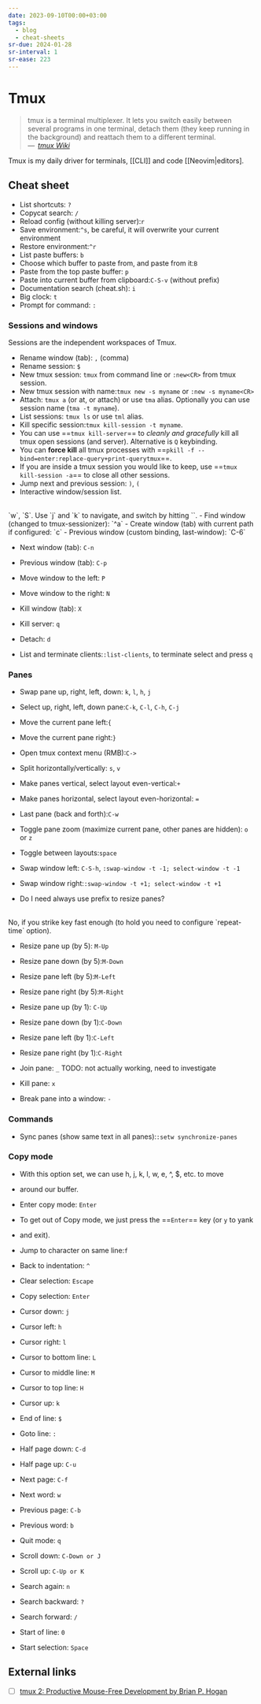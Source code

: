 ```yaml
---
date: 2023-09-10T00:00+03:00
tags:
  - blog
  - cheat-sheets
sr-due: 2024-01-28
sr-interval: 1
sr-ease: 223
---
```


# Tmux

> tmux is a terminal multiplexer. It lets you switch easily between several
> programs in one terminal, detach them (they keep running in the background)
> and reattach them to a different terminal.\
> — <cite> [tmux Wiki](https://github.com/tmux/tmux/wiki)</cite>

Tmux is my daily driver for terminals, [[CLI]] and code [[Neovim|editors].

## Cheat sheet

- List shortcuts:<wbr class="f"> `?`
- Copycat search:<wbr class="f"> `/`
- Reload config (without killing server):<wbr class="f"> `r`
- Save environment:`^s`, be careful, it will overwrite your current environment
- Restore environment:`^r`
- List paste buffers:<wbr class="f"> `b`
- Choose which buffer to paste from, and paste from it:<wbr class="f"> `B`
- Paste from the top paste buffer:<wbr class="f"> `p`
- Paste into current buffer from clipboard:<wbr class="f"> `C-S-v` (without prefix)
- Documentation search (cheat.sh):<wbr class="f"> `i`
- Big clock:<wbr class="f"> `t`
- Prompt for command:<wbr class="f"> `:`

### Sessions and windows

Sessions are the independent workspaces of Tmux.

- Rename window (tab):<wbr class="f"> `,` (comma)
- Rename session:<wbr class="f"> `$`
- New tmux session:<wbr class="f"> `tmux` from command line or `:new<CR>` from tmux session. <!--SR:!2024-09-22,1,203-->
- New tmux session with name:<wbr class="f"> `tmux new -s myname` or `:new -s myname<CR>`
- Attach:<wbr class="f"> `tmux a` (or at, or attach) or use `tma` alias. Optionally you can use
  session name (`tma -t myname`). <!-- TODO: mux alias? -->
- List sessions:<wbr class="f"> `tmux ls` or use `tml` alias.
- Kill specific session:<wbr class="f"> `tmux kill-session -t myname`.
- You can use ==`tmux kill-server`== to _cleanly and gracefully_ kill all
tmux open sessions (and server). Alternative is `Q` keybinding.
- You can **force kill** all tmux processes with ==`pkill -f --bind=enter:replace-query+print-querytmux`==.
- If you are inside a tmux session you would like to keep, use
  ==`tmux kill-session -a`== to close all other sessions.
- Jump next and previous session:<wbr class="f"> `)`, `(`
- Interactive window/session list.
<br class="f">
`w`, `S`. Use `j` and `k` to navigate, and switch by hitting `<CR>`.
- Find window (changed to tmux-sessionizer):<wbr class="f"> `^a`
- Create window (tab) with current path if configured:<wbr class="f"> `c`
- Previous window (custom binding, last-window):<wbr class="f"> `C-6`

- Next window (tab):<wbr class="f"> `C-n`
- Previous window (tab):<wbr class="f"> `C-p`
- Move window to the left:<wbr class="f"> `P`
- Move window to the right:<wbr class="f"> `N`

- Kill window (tab):<wbr class="f"> `X`
- Kill server:<wbr class="f"> `q`
- Detach:<wbr class="f"> `d`
- List and terminate clients:<wbr class="f"> `:list-clients`, to terminate select and press `q`

### Panes

- Swap pane up, right, left, down:<wbr class="f"> `k`, `l`, `h`, `j`
- Select up, right, left, down pane:<wbr class="f"> `C-k`, `C-l`, `C-h`, `C-j` <!-- TODO: not working -->
- Move the current pane left:<wbr class="f"> `{`
- Move the current pane right:<wbr class="f"> `}`
- Open tmux context menu (RMB):<wbr class="f"> `C->`
- Split horizontally/vertically:<wbr class="f"> `s`, `v`
- Make panes vertical, select layout even-vertical:<wbr class="f"> `+`
- Make panes horizontal, select layout even-horizontal:<wbr class="f"> `=`
- Last pane (back and forth):<wbr class="f"> `C-w`
- Toggle pane zoom (maximize current pane, other panes are hidden):<wbr class="f"> `o` or `z`
- Toggle between layouts:<wbr class="f"> `space`

- Swap window left:<wbr class="f"> `C-S-h`, `:swap-window -t -1; select-window -t -1`
- Swap window right:<wbr class="f"> `:swap-window -t +1; select-window -t +1`

- Do I need always use prefix to resize panes?
<br class="f">
No, if you strike key fast enough (to hold you need to configure `repeat-time`
option).

- Resize pane up (by 5):<wbr class="f"> `M-Up`
- Resize pane down (by 5):<wbr class="f"> `M-Down`
- Resize pane left (by 5):<wbr class="f"> `M-Left`
- Resize pane right (by 5):<wbr class="f"> `M-Right`

- Resize pane up (by 1):<wbr class="f"> `C-Up`
- Resize pane down (by 1):<wbr class="f"> `C-Down`
- Resize pane left (by 1):<wbr class="f"> `C-Left`
- Resize pane right (by 1):<wbr class="f"> `C-Right`

- Join pane:<wbr class="f"> `_` TODO: not actually working, need to investigate
- Kill pane:<wbr class="f"> `x`
- Break pane into a window:<wbr class="f"> `-`

### Commands

- Sync panes (show same text in all panes):<wbr class="f"> `:setw synchronize-panes`

### Copy mode

- With this option set, we can use h, j, k, l, w, e, ^, $, etc. to move
- around our buffer.

- Enter copy mode:<wbr class="f"> `Enter`

- To get out of Copy mode, we just press the ==`Enter`== key (or `y` to yank
- and exit).

- Jump to character on same line:<wbr class="f"> `f`
- Back to indentation:<wbr class="f"> `^`
- Clear selection:<wbr class="f"> `Escape`
- Copy selection:<wbr class="f"> `Enter`
- Cursor down:<wbr class="f"> `j`
- Cursor left:<wbr class="f"> `h`
- Cursor right:<wbr class="f"> `l`
- Cursor to bottom line:<wbr class="f"> `L`
- Cursor to middle line:<wbr class="f"> `M`
- Cursor to top line:<wbr class="f"> `H`
- Cursor up:<wbr class="f"> `k`
- End of line:<wbr class="f"> `$`
- Goto line:<wbr class="f"> `:`
- Half page down:<wbr class="f"> `C-d`
- Half page up:<wbr class="f"> `C-u`
- Next page:<wbr class="f"> `C-f`
- Next word:<wbr class="f"> `w`
- Previous page:<wbr class="f"> `C-b`
- Previous word:<wbr class="f"> `b`
- Quit mode:<wbr class="f"> `q`
- Scroll down:<wbr class="f"> `C-Down or J`
- Scroll up:<wbr class="f"> `C-Up or K`
- Search again:<wbr class="f"> `n`
- Search backward:<wbr class="f"> `?`
- Search forward:<wbr class="f"> `/`
- Start of line:<wbr class="f"> `0`
- Start selection:<wbr class="f"> `Space`

## External links

- [ ] [tmux 2: Productive Mouse-Free Development by Brian P. Hogan](https://pragprog.com/titles/bhtmux2/tmux-2/)
